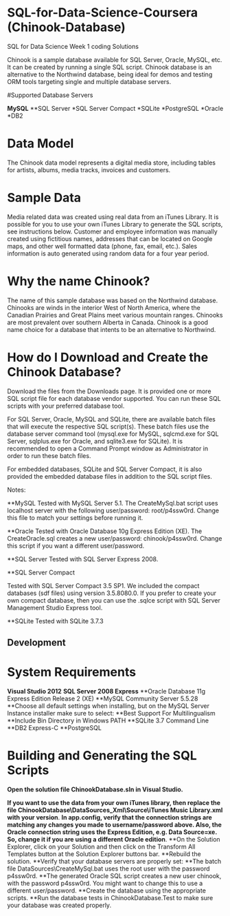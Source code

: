 # SQL-for-Data-Science-Coursera (Chinook-Database)
SQL for Data Science Week 1 coding Solutions

Chinook is a sample database available for SQL Server, Oracle, MySQL, etc. It can be created by running a single SQL script. Chinook database is an alternative to the Northwind database, being ideal for demos and testing ORM tools targeting single and multiple database servers.

#Supported Database Servers

**MySQL**
**SQL Server
*SQL Server Compact
*SQLite
*PostgreSQL
*Oracle
*DB2

# Data Model

The Chinook data model represents a digital media store, including tables for artists, albums, media tracks, invoices and customers.

# Sample Data

Media related data was created using real data from an iTunes Library. It is possible for you to use your own iTunes Library to generate the SQL scripts, see instructions below. Customer and employee information was manually created using fictitious names, addresses that can be located on Google maps, and other well formatted data (phone, fax, email, etc.). Sales information is auto generated using random data for a four year period.

# Why the name Chinook?

The name of this sample database was based on the Northwind database. Chinooks are winds in the interior West of North America, where the Canadian Prairies and Great Plains meet various mountain ranges. Chinooks are most prevalent over southern Alberta in Canada. Chinook is a good name choice for a database that intents to be an alternative to Northwind.

# How do I Download and Create the Chinook Database?

Download the files from the Downloads page. It is provided one or more SQL script file for each database vendor supported. You can run these SQL scripts with your preferred database tool.

For SQL Server, Oracle, MySQL and SQLite, there are available batch files that will execute the respective SQL script(s). These batch files use the database server command tool (mysql.exe for MySQL, sqlcmd.exe for SQL Server, sqlplus.exe for Oracle, and sqlite3.exe for SQLite). It is recommended to open a Command Prompt window as Administrator in order to run these batch files.

For embedded databases, SQLite and SQL Server Compact, it is also provided the embedded database files in addition to the SQL script files.

Notes:

**MySQL
Tested with MySQL Server 5.1.
The CreateMySql.bat script uses localhost server with the following user/password: root/p4ssw0rd. Change this file to match your settings before running it.

**Oracle
Tested with Oracle Database 10g Express Edition (XE).
The CreateOracle.sql creates a new user/password: chinook/p4ssw0rd. Change this script if you want a different user/password.

**SQL Server
Tested with SQL Server Express 2008.

**SQL Server Compact

Tested with SQL Server Compact 3.5 SP1.
We included the compact databases (sdf files) using version 3.5.8080.0. If you prefer to create your own compact database, then you can use the .sqlce script with SQL Server Management Studio Express tool.

**SQLite
Tested with SQLite 3.7.3

## Development

# System Requirements

**Visual Studio 2012**
**SQL Server 2008 Express**
**Oracle Database 11g Express Edition Release 2 (XE)
**MySQL Community Server 5.5.28
**Choose all default settings when installing, but on the MySQL Server Instance installer make sure to select:
**Best Support For Multilingualism
**Include Bin Directory in Windows PATH
**SQLite 3.7 Command Line
**DB2 Express-C
**PostgreSQL

# Building and Generating the SQL Scripts

**Open the solution file ChinookDatabase.sln in Visual Studio.**

**If you want to use the data from your own iTunes library, then replace the file ChinookDatabase\DataSources_Xml\Source\iTunes Music Library.xml with your version**.
**In app.config, verify that the connection strings are matching any changes you made to username/password above. Also, the Oracle connection string uses the Express Edition, e.g. Data Source=xe. So, change it if you are using a different Oracle edition**.
**On the Solution Explorer, click on your Solution and then click on the Transform All Templates button at the Solution Explorer buttons bar.
**Rebuild the solution.
**Verify that your database servers are properly set:
**The batch file DataSources\CreateMySql.bat uses the root user with the password p4ssw0rd.
**The generated Oracle SQL script creates a new user chinook, with the password p4ssw0rd. You might want to change this to use a different user/password.
**Create the database using the appropriate scripts.
**Run the database tests in ChinookDatabase.Test to make sure your database was created properly.
